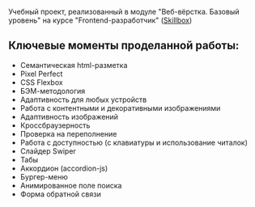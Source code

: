 Учебный проект, реализованный в модуле "Веб-вёрстка. Базовый уровень" на курсе "Frontend-разработчик" ([Skillbox](https://skillbox.ru/))

## Ключевые моменты проделанной работы:

- Семантическая html-разметка
- Pixel Perfect
- CSS Flexbox
- БЭМ-методология
- Адаптивность для любых устройств
- Работа с контентными и декоративными изображениями
- Адаптивность изображений
- Кроссбраузерность
- Проверка на переполнение
- Работа с доступностью (с клавиатуры и использование читалок)
- Слайдер Swiper
- Табы
- Аккордион (accordion-js)
- Бургер-меню
- Анимированное поле поиска
- Форма обратной связи

